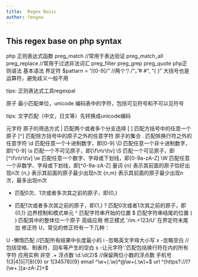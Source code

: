 ```yaml
---
title:  Regex Basic
author: fengxw
---
```


This regex base on php syntax
---

php 正则表达式函数
preg_match //常用于表达验证
preg_match_all
preg_replace //常用于过滤非法词汇
preg_filter
preg_grep
preg_quote
php正则语法
基本语法
界定符
$pattarn = “/[0-9]/“ //两个“/ /”，”# #”, “{ }” 大括号也是运算符，避免歧义一般不用

tips: 正则表达式工具regexpal

原子
最小匹配单位，unicode 编码表中的字符，包括可见符号和不可以见符号

tips: 文字匹配（中文，日文等）先转换成unicode编码

元字符
原子的筛选方式
| 匹配两个或者多个分支选择
[ ] 匹配方括号中的任意一个原子
[^] 匹配除方括号中的原子之外的任意字符
原子的集合
. 匹配除换行符之外的任意字符
\d 匹配任意一个十进制数字，即[0-9]
\D 匹配任意一个非十进制数字，即[^0-9]
\s 匹配一个不可见原子，即[\f\n\r\t\v]
\S 匹配一个可见原子，即[^\f\n\r\t\v]
\w 匹配任意一个数字、字母或下划线，即[0-9a-zA-Z]
\W 匹配任意一个非数字、字母或下划线，即[^0-9a-zA-Z]
量词
{n} 表示其前面的原子恰好出现n次
{n,} 表示其前面的原子最少出现n次
{n,m} 表示其前面的原子最少出现n次，最多出现m次
* 匹配0次、1次或者多次其之前的原子，即{0,}
+ 匹配1次或者多次其之前的原子，即{1,}
? 匹配0次或者1次其之前的原子，即{0,1}
边界控制和模式单元
^ 匹配字符串开始的位置
$ 匹配字符串结尾的位置
( ) 匹配其中的整体位一个原子
高级应用
修正模式 '/im.+123/U’
在界定符末尾加 修正符 U，常见的修正符有一下几种：

U -懒惰匹配 //匹配所有结果中长度最小的
i -忽略英文字母大小写
x -忽略空白 //包括空格、制表符、回车等产生的空白
s -让元字符‘.’匹配包括换行符在内的所有字符
应用实例
非空 .+
浮点数 \d.\d{2}$ //保留两位小数的浮点数
手机号 1(3|4|5|7|8){9} or 1[34578]{9}
email ^\w+(.\w)*@\w+(.\w)+$
url ^(https?://)?(\w+.)[a-zA-Z]+$

